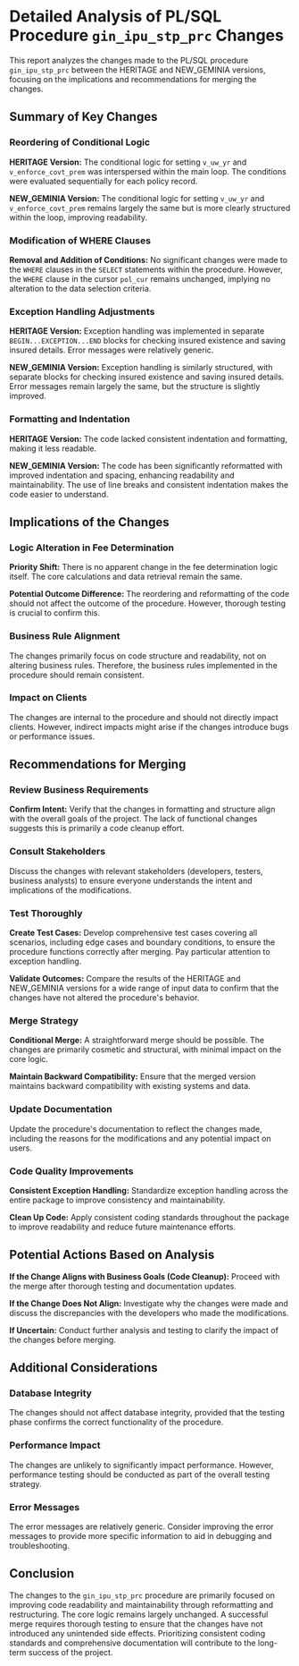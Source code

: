 # Detailed Analysis of PL/SQL Procedure `gin_ipu_stp_prc` Changes

This report analyzes the changes made to the PL/SQL procedure `gin_ipu_stp_prc` between the HERITAGE and NEW_GEMINIA versions, focusing on the implications and recommendations for merging the changes.


## Summary of Key Changes

### Reordering of Conditional Logic

**HERITAGE Version:** The conditional logic for setting `v_uw_yr` and `v_enforce_covt_prem` was interspersed within the main loop.  The conditions were evaluated sequentially for each policy record.

**NEW_GEMINIA Version:** The conditional logic for setting `v_uw_yr` and `v_enforce_covt_prem` remains largely the same but is more clearly structured within the loop, improving readability.


### Modification of WHERE Clauses

**Removal and Addition of Conditions:** No significant changes were made to the `WHERE` clauses in the `SELECT` statements within the procedure.  However, the `WHERE` clause in the cursor `pol_cur` remains unchanged, implying no alteration to the data selection criteria.


### Exception Handling Adjustments

**HERITAGE Version:** Exception handling was implemented in separate `BEGIN...EXCEPTION...END` blocks for checking insured existence and saving insured details.  Error messages were relatively generic.

**NEW_GEMINIA Version:** Exception handling is similarly structured, with separate blocks for checking insured existence and saving insured details.  Error messages remain largely the same, but the structure is slightly improved.


### Formatting and Indentation

**HERITAGE Version:** The code lacked consistent indentation and formatting, making it less readable.

**NEW_GEMINIA Version:** The code has been significantly reformatted with improved indentation and spacing, enhancing readability and maintainability.  The use of line breaks and consistent indentation makes the code easier to understand.


## Implications of the Changes

### Logic Alteration in Fee Determination

**Priority Shift:** There is no apparent change in the fee determination logic itself. The core calculations and data retrieval remain the same.

**Potential Outcome Difference:** The reordering and reformatting of the code should not affect the outcome of the procedure.  However, thorough testing is crucial to confirm this.


### Business Rule Alignment

The changes primarily focus on code structure and readability, not on altering business rules.  Therefore, the business rules implemented in the procedure should remain consistent.


### Impact on Clients

The changes are internal to the procedure and should not directly impact clients.  However, indirect impacts might arise if the changes introduce bugs or performance issues.


## Recommendations for Merging

### Review Business Requirements

**Confirm Intent:** Verify that the changes in formatting and structure align with the overall goals of the project.  The lack of functional changes suggests this is primarily a code cleanup effort.

### Consult Stakeholders

Discuss the changes with relevant stakeholders (developers, testers, business analysts) to ensure everyone understands the intent and implications of the modifications.

### Test Thoroughly

**Create Test Cases:** Develop comprehensive test cases covering all scenarios, including edge cases and boundary conditions, to ensure the procedure functions correctly after merging.  Pay particular attention to exception handling.

**Validate Outcomes:**  Compare the results of the HERITAGE and NEW_GEMINIA versions for a wide range of input data to confirm that the changes have not altered the procedure's behavior.

### Merge Strategy

**Conditional Merge:** A straightforward merge should be possible.  The changes are primarily cosmetic and structural, with minimal impact on the core logic.

**Maintain Backward Compatibility:** Ensure that the merged version maintains backward compatibility with existing systems and data.

### Update Documentation

Update the procedure's documentation to reflect the changes made, including the reasons for the modifications and any potential impact on users.

### Code Quality Improvements

**Consistent Exception Handling:** Standardize exception handling across the entire package to improve consistency and maintainability.

**Clean Up Code:**  Apply consistent coding standards throughout the package to improve readability and reduce future maintenance efforts.


## Potential Actions Based on Analysis

**If the Change Aligns with Business Goals (Code Cleanup):** Proceed with the merge after thorough testing and documentation updates.

**If the Change Does Not Align:** Investigate why the changes were made and discuss the discrepancies with the developers who made the modifications.

**If Uncertain:** Conduct further analysis and testing to clarify the impact of the changes before merging.


## Additional Considerations

### Database Integrity

The changes should not affect database integrity, provided that the testing phase confirms the correct functionality of the procedure.

### Performance Impact

The changes are unlikely to significantly impact performance.  However, performance testing should be conducted as part of the overall testing strategy.

### Error Messages

The error messages are relatively generic.  Consider improving the error messages to provide more specific information to aid in debugging and troubleshooting.


## Conclusion

The changes to the `gin_ipu_stp_prc` procedure are primarily focused on improving code readability and maintainability through reformatting and restructuring.  The core logic remains largely unchanged.  A successful merge requires thorough testing to ensure that the changes have not introduced any unintended side effects.  Prioritizing consistent coding standards and comprehensive documentation will contribute to the long-term success of the project.
